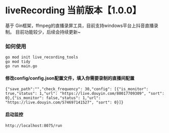 # liveRecording 当前版本【1.0.0】
基于 Gin框架，ffmpeg的直播录屏工具，目前支持windows平台上抖音直播录制。
目前功能较少，后续会持续更新~

### 如何使用

```
go mod init live_recording_tools
go mod tidy
go run main.go
```
#### 修改config/config.json配置文件，填入你需要录制的直播间配置
```
{"save_path":"","check_frequency": 30,"config": [{"is_monitor": true,"status": 1,"url": "https://live.douyin.com/80017709309", "sort": 0},{"is_monitor": false,"status": 1,"url": "https://live.douyin.com/574697141527", "sort": 0}]}
```
#### 启动监控
```
http://localhost:8075/run
```



